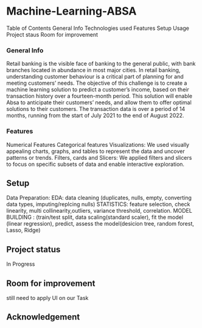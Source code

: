 # Machine-Learning-ABSA


Table of Contents
General Info
Technologies used
Features
Setup
Usage
Project staus
Room for improvement

### **General Info**

Retail banking is the visible face of banking to the general public, with bank branches located in abundance in most major cities. In retail banking, understanding customer behaviour is a critical part of planning for and meeting customers’ needs.
The objective of this challenge is to create a machine learning solution to predict a customer’s income, based on their transaction history over a fourteen-month period.
This solution will enable Absa to anticipate their customers’ needs, and allow them to offer optimal solutions to their customers.
The transaction data is over a period of 14 months, running from the start of July 2021 to the end of August 2022.

### **Features**

Numerical Features
Categorical features
Visualizations:
We used visually appealing charts, graphs, and tables to represent the data and uncover patterns or trends.
Filters, cards and Slicers:
We applied filters and slicers to focus on specific subsets of data and enable interactive exploration.

## **Setup**

Data Preparation:
EDA: data cleaning (duplicates, nulls, empty, converting data types, imputing/replcing nulls)
STATISTICS: feature selection, check linearity, multi collinearity,outliers, variance threshold, correlation.
MODEL BUILDING : (train/test split, data scaling(standard scaler), fit the model (linear regression), predict, assess the model(desicion tree, random forest, Lasso, Ridge)

## **Project status**
In Progress

## **Room for improvement**
still need to apply UI on our Task

## Acknowledgement
